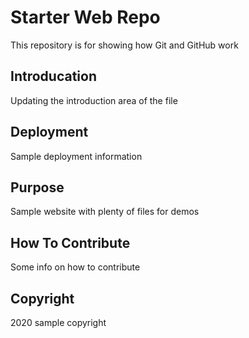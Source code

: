 # Starter Web Repo

This repository is for showing how Git and GitHub work

## Introducation 

Updating the introduction area of the file

## Deployment
Sample deployment information

## Purpose

Sample website with plenty of files for demos

## How To Contribute
Some info on how to contribute

## Copyright
2020 sample copyright